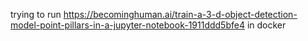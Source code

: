 trying to run https://becominghuman.ai/train-a-3-d-object-detection-model-point-pillars-in-a-jupyter-notebook-1911ddd5bfe4 in docker